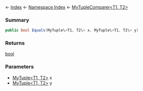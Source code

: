 ← [Index](Api-Index) ← [Namespace Index](Namespace-Index) ← [MyTupleComparer\<T1, T2\>](VRage.MyTupleComparer`2)

### Summary

```csharp
public bool Equals(MyTuple\<T1, T2\> x, MyTuple\<T1, T2\> y)
```

### Returns

[bool](https://docs.microsoft.com/en-us/dotnet/api/System.Boolean?view=netframework-4.6)

### Parameters

* [MyTuple\<T1, T2\>]() x
* [MyTuple\<T1, T2\>]() y
